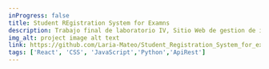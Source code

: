 ```yaml
---
inProgress: false
title: Student REgistration System for Examns
description: Trabajo final de laboratorio IV, Sitio Web de gestion de inscripciones de alumnos a mesas
img_alt: project image alt text
link: https://github.com/Laria-Mateo/Student_Registration_System_for_exams
tags: ['React', 'CSS', 'JavaScript','Python','ApiRest']
---
```

